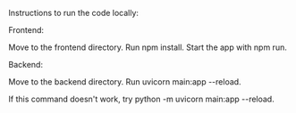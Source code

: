 Instructions to run the code locally:

Frontend:

Move to the frontend directory.
Run npm install.
Start the app with npm run.


Backend:

Move to the backend directory.
Run uvicorn main:app --reload.

If this command doesn't work, try python -m uvicorn main:app --reload.
